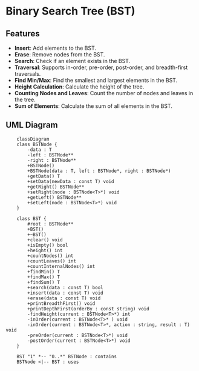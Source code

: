 # Binary Search Tree (BST)

## Features
- **Insert**: Add elements to the BST.
- **Erase**: Remove nodes from the BST.
- **Search**: Check if an element exists in the BST.
- **Traversal**: Supports in-order, pre-order, post-order, and breadth-first traversals.
- **Find Min/Max**: Find the smallest and largest elements in the BST.
- **Height Calculation**: Calculate the height of the tree.
- **Counting Nodes and Leaves**: Count the number of nodes and leaves in the tree.
- **Sum of Elements**: Calculate the sum of all elements in the BST.

## UML Diagram
```mermaid
    classDiagram
    class BSTNode {
        -data : T
        -left : BSTNode** 
        -right : BSTNode**
        +BSTNode()
        +BSTNode(data : T, left : BSTNode*, right : BSTNode*)
        +getData() T
        +setData(newData : const T) void
        +getRight() BSTNode**
        +setRight(node : BSTNode<T>*) void
        +getLeft() BSTNode**
        +setLeft(node : BSTNode<T>*) void
    }

    class BST {
        #root : BSTNode**
        +BST()
        +~BST()
        +clear() void
        +isEmpty() bool
        +height() int
        +countNodes() int
        +countLeaves() int
        +countInternalNodes() int
        +findMin() T
        +findMax() T
        +findSum() T
        +search(data : const T) bool
        +insert(data : const T) void
        +erase(data : const T) void
        +printBreadthFirst() void
        +printDepthFirst(orderBy : const string) void
        -findHeight(current : BSTNode<T>*) int
        -inOrder(current : BSTNode<T>* ) void
        -inOrder(current : BSTNode<T>*, action : string, result : T) void
        -preOrder(current : BSTNode<T>*) void
        -postOrder(current : BSTNode<T>*) void
    }

    BST "1" *-- "0..*" BSTNode : contains
    BSTNode <|-- BST : uses
```
